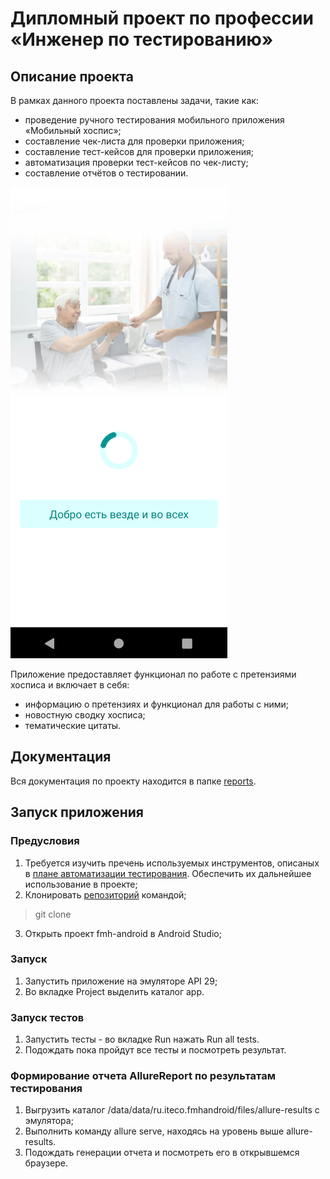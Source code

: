 # Дипломный проект по профессии «Инженер по тестированию»

## Описание проекта 

В рамках данного проекта поставлены задачи, такие как:
- проведение ручного тестирования мобильного приложения «Мобильный хоспис»;
- составление чек-листа для проверки приложения;
- составление тест-кейсов для проверки приложения;
- автоматизация проверки тест-кейсов по чек-листу;
- составление отчётов о тестировании. 

![](reports\pictures\app.png)

Приложение предоставляет функционал по работе с претензиями хосписа и включает в себя:
- информацию о претензиях и функционал для работы с ними;
- новостную сводку хосписа;
- тематические цитаты.

## Документация 

Вся документация по проекту находится в папке [reports](reports).

## Запуск приложения 

### Предусловия

1. Требуется изучить пречень используемых инструментов, описаных в [плане автоматизации тестирования](https://github.com/ller4ik/diploma-qa/blob/master/reports/Plan.md). Обеспечить их дальнейшее использование в проекте; 
2. Клонировать [репозиторий](https://github.com/ller4ik/diploma-qa) командой;
> git clone
3. Открыть проект fmh-android в Android Studio;

### Запуск 

1. Запустить приложение на эмуляторе API 29;
2. Во вкладке Project выделить каталог app.

### Запуск тестов 

1. Запустить тесты - во вкладке Run нажать Run all tests.
2. Подождать пока пройдут все тесты и посмотреть результат.

### Формирование отчета AllureReport по результатам тестирования

1. Выгрузить каталог /data/data/ru.iteco.fmhandroid/files/allure-results с эмулятора;
2. Выполнить команду allure serve, находясь на уровень выше allure-results.
3. Подождать генерации отчета и посмотреть его в открывшемся браузере.
